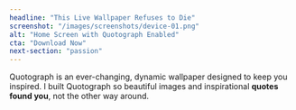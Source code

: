 ```yaml
---
headline: "This Live Wallpaper Refuses to Die"
screenshot: "/images/screenshots/device-01.png"
alt: "Home Screen with Quotograph Enabled"
cta: "Download Now"
next-section: "passion"
---
```

Quotograph is an ever-changing, dynamic wallpaper designed to keep you inspired. I built Quotograph so beautiful images and inspirational **quotes found you**, not the other way around.